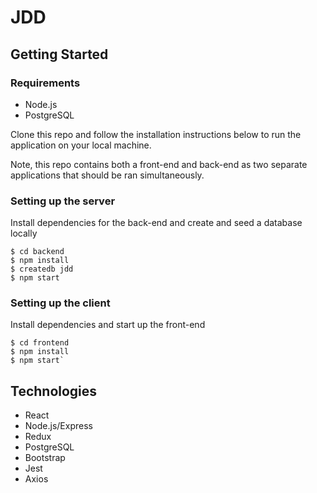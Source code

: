 # JDD

## Getting Started

### Requirements

- Node.js
- PostgreSQL

Clone this repo and follow the installation instructions below to run the application on your local machine.

Note, this repo contains both a front-end and back-end as two separate applications that should be ran simultaneously.

### Setting up the server

Install dependencies for the back-end and create and seed a database locally

```
$ cd backend
$ npm install
$ createdb jdd
$ npm start
```

### Setting up the client

Install dependencies and start up the front-end

```
$ cd frontend
$ npm install
$ npm start`
```


## Technologies 
- React
- Node.js/Express
- Redux
- PostgreSQL
- Bootstrap
- Jest
- Axios
